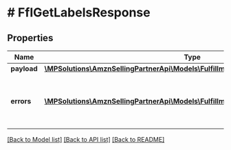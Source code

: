# # FfIGetLabelsResponse

## Properties

Name | Type | Description | Notes
------------ | ------------- | ------------- | -------------
**payload** | [**\MPSolutions\AmznSellingPartnerApi\Models\FulfillmentInbound\FfILabelDownloadURL**](FfILabelDownloadURL.md) |  | [optional]
**errors** | [**\MPSolutions\AmznSellingPartnerApi\Models\FulfillmentInbound\FfIError[]**](FfIError.md) | A list of error responses returned when a request is unsuccessful. | [optional]

[[Back to Model list]](../../README.md#models) [[Back to API list]](../../README.md#endpoints) [[Back to README]](../../README.md)
